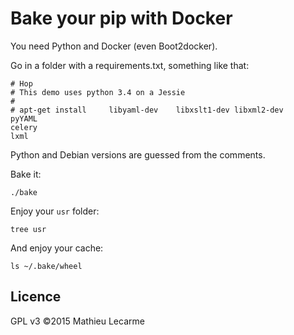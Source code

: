 Bake your pip with Docker
=========================

You need Python and Docker (even Boot2docker).

Go in a folder with a requirements.txt, something like that:

    # Hop
    # This demo uses python 3.4 on a Jessie
    #
    # apt-get install     libyaml-dev    libxslt1-dev libxml2-dev
    pyYAML
    celery
    lxml

Python and Debian versions are guessed from the comments.

Bake it:

    ./bake

Enjoy your `usr` folder:

    tree usr

And enjoy your cache:

    ls ~/.bake/wheel

Licence
-------

GPL v3 ©2015 Mathieu Lecarme

